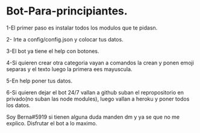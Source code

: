 # Bot-Para-principiantes.

1-El primer paso es instalar todos los modulos que te pidasn.

2- Irte a config/config.json y colocar tus datos.

3-El bot ya tiene el help con botones.

4-Si quieren crear otra categoria vayan a comandos la crean y ponen emoji separas y el texto luego la primera ees mayuscula.

5-En help poner tus datos.

6-Si quieren dejar el bot 24/7 vallan a github suban el repropositorio en privado(no suban las node modules), luego vallan a heroku y poner todos los datos.

Soy Berna#5919 si tienen alguna duda manden dm y ya se que no me explico. Disfrutar el bot a lo maximo.
